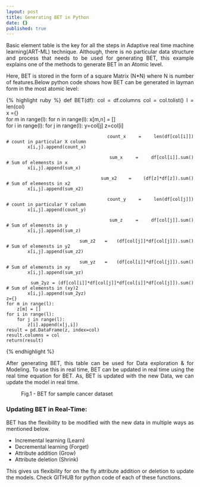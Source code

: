 ```yaml
---
layout: post
title: Generating BET in Python
date: {}
published: true
---
```


<style>body {text-align: justify;}</style>
<div class="body">
<p class="intro"><span class="dropcap">B</span>asic element table is the key for all the steps in Adaptive real time machine learning(ART-ML) technique. Although, there is no particular data structure and process that needs to be used for generating BET, this example explains one of the methods to generate BET in an Atomic level.</p> </div>

Here, BET is stored in the form of a square Matrix (N*N) where N is number of features.Below python code shows how BET can be generated in layman form in the most atomic level: 

{% highlight ruby %}
def BET(df):
    col = df.columns
    col = col.tolist()
    l = len(col)                                                              
    x ={}                                   
    for m in range(l):
        for n in range(l):
            x[m,n] = []          
    for i in range(l):
        for j in range(l):
            y=col[j]
            z=col[i]
           
            count_x = len(df[col[i]])                                         # count in particular X column
            x[i,j].append(count_x)
            
            sum_x = df[col[i]].sum()                                          # Sum of elemensts in x
            x[i,j].append(sum_x)
            
            sum_x2 = (df[z]*df[z]).sum()                                      # Sum of elemensts in x2
            x[i,j].append(sum_x2)
            
            count_y = len(df[col[j]])                                         # count in particular Y column
            x[i,j].append(count_y)
            
            sum_z = df[col[j]].sum()                                          # Sum of elemensts in y
            x[i,j].append(sum_z)
            
            sum_z2 = (df[col[j]]*df[col[j]]).sum()                            # Sum of elemensts in y2
            x[i,j].append(sum_z2) 
            
            sum_yz = (df[col[i]]*df[col[j]]).sum()                            # Sum of elemensts in xy
            x[i,j].append(sum_yz)
            
            sum_2yz = (df[col[i]]*df[col[j]]*df[col[i]]*df[col[j]]).sum()     # Sum of elemensts in (xy)2
            x[i,j].append(sum_2yz)                
    z={}
    for m in range(l):
        z[m] = []  
    for i in range(l):
        for j in range(l):
            z[i].append(x[j,i])
    result = pd.DataFrame(z, index=col)
    result.columns = col
    return(result)
{% endhighlight %}

After generating BET, this table can be used for Data exploration & for Modeling. To use this in real time, BET can be updated in real time using the real time equation for BET. As, BET is updated with the new Data, we can update the model in real time.

<figure>
	<img src="{{ '/assets/img/BET table example.JPG' | prepend: site.baseurl }}" alt=""> 
	<figcaption>Fig.1 - BET for sample cancer dataset </figcaption>
</figure>

### Updating BET in Real-Time:
BET has the flexibility to be modified with the new data in multiple ways as mentioned below. 
- Incremental learning (Learn)
- Decremental learning (Forget)
- Attribute addition (Grow) 
- Attribute deletion (Shrink)

This gives us flexibility for on the fly attribute addition or deletion to update the models. Check GITHUB for python code of each of these functions.


